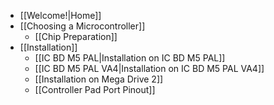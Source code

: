 * [[Welcome!|Home]]
* [[Choosing a Microcontroller]]
  * [[Chip Preparation]]
* [[Installation]]
  * [[IC BD M5 PAL|Installation on IC BD M5 PAL]]
  * [[IC BD M5 PAL VA4|Installation on IC BD M5 PAL VA4]]
  * [[Installation on Mega Drive 2]]
  * [[Controller Pad Port Pinout]]